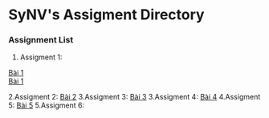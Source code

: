 # SyNV's Assigment Directory

### Assignment List

1. Assigment 1: 

[Bài 1](https://github.com/FASTTRACKSE/FFSE1704_LP3/blob/master/Assignments/SyNV/ass1/ass1-bt1a.php)</br>
[Bài 1](https://github.com/FASTTRACKSE/FFSE1704_LP3/blob/master/Assignments/SyNV/ass1/ass1-bt1b.php)

2.Assigment 2:
[Bài 2](https://github.com/FASTTRACKSE/FFSE1704_LP3/blob/master/Assignments/SyNV/ass2/ass2-bt2.php)
3.Assigment 3:
[Bài 3](https://github.com/FASTTRACKSE/FFSE1704_LP3/blob/master/Assignments/SyNV/ass3/shop.php)
3.Assigment 4:
[Bài 4](https://github.com/FASTTRACKSE/FFSE1704_LP3/blob/master/Assignments/SyNV/ass4/ass4-bt4.php)
4.Assigment 5:
[Bài 5](https://github.com/FASTTRACKSE/FFSE1704_LP3/blob/master/Assignments/SyNV/ass5/ass5-bt5.sql)
5.Assigment 6:

